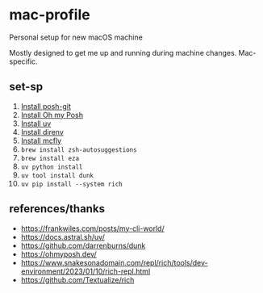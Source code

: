 # mac-profile
Personal setup for new macOS machine

Mostly designed to get me up and running during machine changes. Mac-specific.

## set-sp
1. [Install posh-git](https://github.com/dahlbyk/posh-git?tab=readme-ov-file#installing-posh-git-via-powershellget-on-linux-macos-and-windows)
1. [Install Oh my Posh](https://ohmyposh.dev/)
1. [Install uv](https://docs.astral.sh/uv/getting-started/installation/)
1. [Install direnv](https://direnv.net/docs/installation.html)
1. [Install mcfly](https://github.com/cantino/mcfly?tab=readme-ov-file#installation)
1. `brew install zsh-autosuggestions`
1. `brew install eza`
1. `uv python install`
1. `uv tool install dunk`
1. `uv pip install --system rich`

## references/thanks
- https://frankwiles.com/posts/my-cli-world/
- https://docs.astral.sh/uv/
- https://github.com/darrenburns/dunk
- https://ohmyposh.dev/
- https://www.snakesonadomain.com/repl/rich/tools/dev-environment/2023/01/10/rich-repl.html
- https://github.com/Textualize/rich
